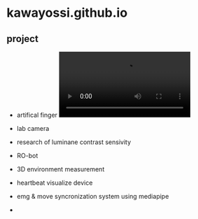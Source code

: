 # kawayossi.github.io

## project
* artifical finger
![top-page](https://kawayossi.github.io/img/test.mp4)


* lab camera
* research of luminane contrast sensivity
* RO-bot
* 3D environment measurement
* heartbeat visualize device
* emg & move syncronization system using mediapipe
* 
